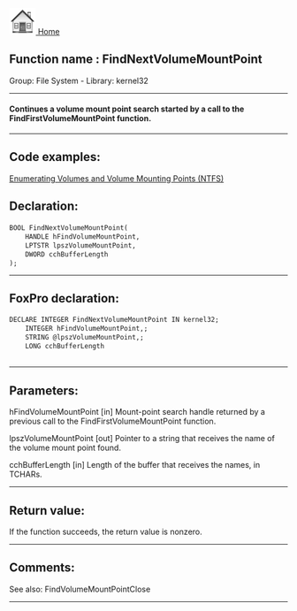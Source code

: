 [<img src="../../images/home.png"> Home ](https://github.com/VFPX/Win32API)  

## Function name : FindNextVolumeMountPoint
Group: File System - Library: kernel32    
***  


#### Continues a volume mount point search started by a call to the FindFirstVolumeMountPoint function. 
***  


## Code examples:
[Enumerating Volumes and Volume Mounting Points (NTFS)](../../samples/sample_087.md)  

## Declaration:
```foxpro  
BOOL FindNextVolumeMountPoint(
	HANDLE hFindVolumeMountPoint,
	LPTSTR lpszVolumeMountPoint,
	DWORD cchBufferLength
);  
```  
***  


## FoxPro declaration:
```foxpro  
DECLARE INTEGER FindNextVolumeMountPoint IN kernel32;
	INTEGER hFindVolumeMountPoint,;
	STRING @lpszVolumeMountPoint,;
	LONG cchBufferLength
  
```  
***  


## Parameters:
hFindVolumeMountPoint 
[in] Mount-point search handle returned by a previous call to the FindFirstVolumeMountPoint function. 

lpszVolumeMountPoint 
[out] Pointer to a string that receives the name of the volume mount point found. 

cchBufferLength 
[in] Length of the buffer that receives the names, in TCHARs.  
***  


## Return value:
If the function succeeds, the return value is nonzero.  
***  


## Comments:
See also: FindVolumeMountPointClose   
  
***  

